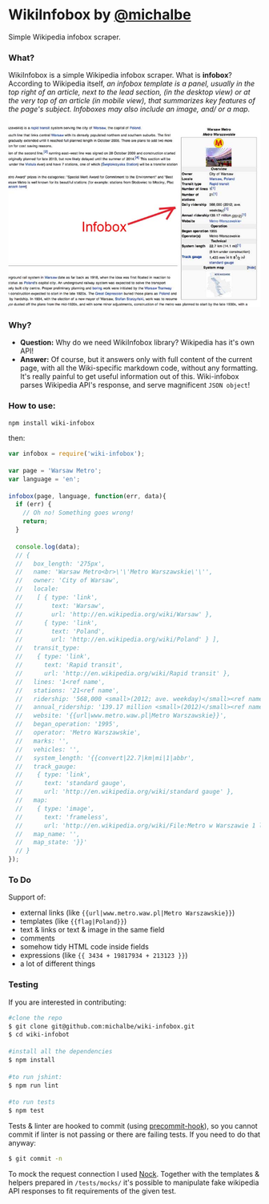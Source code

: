 # WikiInfobox by [@michalbe](http://github.com/michalbe) #
Simple Wikipedia infobox scraper.

### What? ###
WikiInfobox is a simple Wikipedia infobox scraper. What is **infobox**? According to Wikipedia itself, _an infobox template is a panel, usually in the top right of an article, next to the lead section, (in the desktop view) or at the very top of an article (in mobile view), that summarizes key features of the page's subject. Infoboxes may also include an image, and/ or a map._

![Infobox](static/infobox.jpg)

### Why? ###
* __Question:__ Why do we need WikiInfobox library? Wikipedia has it's own API!
* __Answer:__ Of course, but it answers only with full content of the current page, with all the Wiki-specific markdown code, without any formatting. It's really painful to get useful information out of this. Wiki-infobox parses Wikipedia API's response, and serve magnificent `JSON object`!


### How to use: ###
```
npm install wiki-infobox
```

then:
```javascript
var infobox = require('wiki-infobox');

var page = 'Warsaw Metro';
var language = 'en';

infobox(page, language, function(err, data){
  if (err) {
    // Oh no! Something goes wrong!
    return;
  }

  console.log(data);
  // {
  //   box_length: '275px',
  //   name: 'Warsaw Metro<br>\'\'Metro Warszawskie\'\'',
  //   owner: 'City of Warsaw',
  //   locale:
  //    [ { type: 'link',
  //        text: 'Warsaw',
  //        url: 'http://en.wikipedia.org/wiki/Warsaw' },
  //      { type: 'link',
  //        text: 'Poland',
  //        url: 'http://en.wikipedia.org/wiki/Poland' } ],
  //   transit_type:
  //    { type: 'link',
  //      text: 'Rapid transit',
  //      url: 'http://en.wikipedia.org/wiki/Rapid transit' },
  //   lines: '1<ref name',
  //   stations: '21<ref name',
  //   ridership: '568,000 <small>(2012; ave. weekday)</small><ref name',
  //   annual_ridership: '139.17 million <small>(2012)</small><ref name',
  //   website: '{{url|www.metro.waw.pl|Metro Warszawskie}}',
  //   began_operation: '1995',
  //   operator: 'Metro Warszawskie',
  //   marks: '',
  //   vehicles: '',
  //   system_length: '{{convert|22.7|km|mi|1|abbr',
  //   track_gauge:
  //    { type: 'link',
  //      text: 'standard gauge',
  //      url: 'http://en.wikipedia.org/wiki/standard gauge' },
  //   map:
  //    { type: 'image',
  //      text: 'frameless',
  //      url: 'http://en.wikipedia.org/wiki/File:Metro w Warszawie 1 linia.svg' },
  //   map_name: '',
  //   map_state: '}}'
  // }
});
```

### To Do ###
Support of:
* external links (like `{{url|www.metro.waw.pl|Metro Warszawskie}}`)
* templates (like `{{flag|Poland}}`)
* text & links or text & image in the same field
* comments
* somehow tidy HTML code inside fields
* expressions (like `{{ 3434 + 19817934 + 213123 }}`)
* a lot of different things


### Testing ###
If you are interested in contributing:

```bash
#clone the repo
$ git clone git@github.com:michalbe/wiki-infobox.git
$ cd wiki-infobot

#install all the dependencies
$ npm install

#to run jshint:
$ npm run lint

#to run tests
$ npm test
```

Tests & linter are hooked to commit (using [precommit-hook](https://github.com/nlf/precommit-hook)), so you cannot commit if linter is not passing or there are failing tests. If you need to do that anyway:
```bash
$ git commit -n
```
To mock the request connection I used [Nock](https://github.com/pgte/nock). Together with the templates & helpers prepared in `/tests/mocks/` it's possible to manipulate fake wikipedia API responses to fit requirements of the given test.

